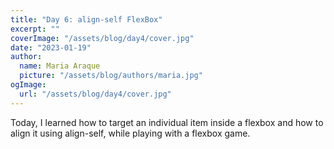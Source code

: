 ```yaml
---
title: "Day 6: align-self FlexBox"
excerpt: ""
coverImage: "/assets/blog/day4/cover.jpg"
date: "2023-01-19"
author:
  name: Maria Araque
  picture: "/assets/blog/authors/maria.jpg"
ogImage:
  url: "/assets/blog/day4/cover.jpg"
---
```


Today, I learned how to target an individual item inside a flexbox and how to align it using align-self, while playing with a flexbox game.